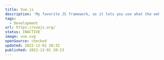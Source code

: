 ```yaml
---
title: Vue.js
description: 'My favorite JS framework, as it lets you use what the web was made with: HTML and CSS! And Single File Components are just awesome.'
tags:
  - Development
url: https://vuejs.org/
status: INACTIVE
image: vue.svg
openSource: checked
updated: 2022-12-01 20:32
published: 2022-12-01 20:23
---
```

